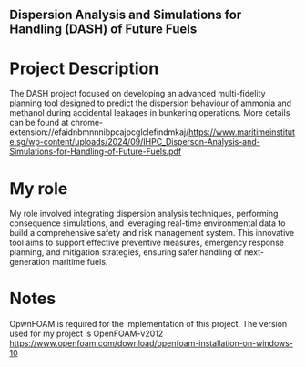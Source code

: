 ## Dispersion Analysis and Simulations for Handling (DASH) of Future Fuels

# Project Description
The DASH project focused on developing an advanced multi-fidelity planning tool designed to predict the dispersion behaviour of ammonia and methanol during accidental leakages in bunkering operations. More details can be found at chrome-extension://efaidnbmnnnibpcajpcglclefindmkaj/https://www.maritimeinstitute.sg/wp-content/uploads/2024/09/IHPC_Disperson-Analysis-and-Simulations-for-Handling-of-Future-Fuels.pdf

# My role
My role involved integrating dispersion analysis techniques, performing consequence simulations, and leveraging real-time environmental data to build a comprehensive safety and risk management system. This innovative tool aims to support effective preventive measures, emergency response planning, and mitigation strategies, ensuring safer handling of next-generation maritime fuels.

# Notes
OpwnFOAM is required for the implementation of this project. The version used for my project is  OpenFOAM-v2012 https://www.openfoam.com/download/openfoam-installation-on-windows-10
